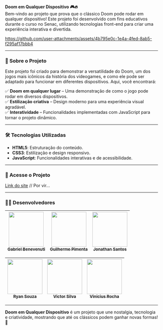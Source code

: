 **Doom em Qualquer Dispositivo 🎮🔥**  
Bem-vindo ao projeto que prova que o clássico Doom pode rodar em qualquer dispositivo! Este projeto foi desenvolvido com fins educativos durante o curso no Senac, utilizando tecnologias front-end para criar uma experiência interativa e divertida.


https://github.com/user-attachments/assets/4b795e0c-1e4a-4fed-8ab5-f295af17bbb4



---

### 📌 Sobre o Projeto  
Este projeto foi criado para demonstrar a versatilidade do Doom, um dos jogos mais icônicos da história dos videogames, e como ele pode ser adaptado para funcionar em diferentes dispositivos. Aqui, você encontrará:  

✅ **Doom em qualquer lugar** – Uma demonstração de como o jogo pode rodar em diversos dispositivos.  
✅ **Estilização criativa** – Design moderno para uma experiência visual agradável.  
✅ **Interatividade** – Funcionalidades implementadas com JavaScript para tornar o projeto dinâmico.  

---

### 🛠️ Tecnologias Utilizadas  
- **HTML5**: Estruturação do conteúdo.  
- **CSS3**: Estilização e design responsivo.  
- **JavaScript**: Funcionalidades interativas e de acessibilidade.  

---

### 🔗 Acesse o Projeto  
[Link do site](#) // Por vir...  

---

### 👨‍💻 Desenvolvedores  

| [<img loading="lazy" src="https://avatars.githubusercontent.com/u/201174153?v=4" width=115><br><sub>Gabriel Benevenuti</sub>](https://github.com/) |  [<img loading="lazy" src="https://avatars.githubusercontent.com/u/00000000?v=4" width=115><br><sub>Guilherme Pimenta</sub>](https://github.com/) |  [<img loading="lazy" src="https://avatars.githubusercontent.com/u/57300906?v=4" width=115><br><sub> Jonathan Santos </sub>](https://github.com/jtn-san) |
| :---: | :---: | :---: |

| [<img loading="lazy" src="https://avatars.githubusercontent.com/u/131829034?v=4" width=115><br><sub> Ryan Souza</sub>](https://github.com/SouRyan) |  [<img loading="lazy" src="https://avatars.githubusercontent.com/u/00000000?v=4" width=115><br><sub>Victor Silva</sub>](https://github.com/) |  [<img loading="lazy" src="https://avatars.githubusercontent.com/u/201171562?v=4" width=115><br><sub>Vinicius Rocha </sub>](https://github.com/ViniCrDev) |
| :---: | :---: | :---: |

---

**Doom em Qualquer Dispositivo** é um projeto que une nostalgia, tecnologia e criatividade, mostrando que até os clássicos podem ganhar novas formas! 🚀
